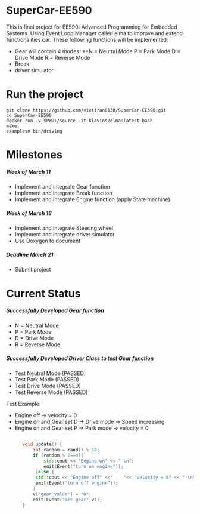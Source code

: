 # SuperCar-EE590
This is final project for EE590: Advanced Programming for Embedded Systems.
Using Event Loop Manager called elma to improve and extend functionalities  car.
These following functions will be implemented: 
* Gear will contain 4 modes:
    **N = Neutral Mode
    P = Park Mode
    D = Drive Mode
    R = Reverse Mode
 * Break
 * driver simulator
# Run the project 
    git clone https://github.com/viettran0130/SuperCar-EE590.git
    cd SuperCar-EE590
    docker run -v $PWD:/source -it klavins/elma:latest bash
    make
    examples# bin/driving 
    
# Milestones

##### Week of March 11
* Implement and integrate Gear function
* Implement and integrate Break function
* Implement and integrate Engine function (apply State machine)

##### Week of March 18 
* Implement and integrate Steering wheel 
* Implement and integrate driver simulator 
* Use Doxygen to document 

##### Deadline March 21
* Submit project 

# Current Status 

##### Successfully Developed Gear function
* N = Neutral Mode
* P = Park Mode
* D = Drive Mode
* R = Reverse Mode

##### Successfully Developed Driver Class to test Gear function 
* Test Neutral Mode (PASSED)
* Test Park Mode (PASSED)
* Test Drive Mode (PASSED)
* Test Reverse Mode (PASSED)

Test Example: 
  * Engine off -> velocity = 0 
  * Engine on and Gear set D -> Drive mode -> Speed increasing 
  * Engine on and Gear set P -> Park mode -> velocity = 0 
  
  ```c++

        void update() {
            int random = rand() % 10;
            if (random % 2==0){
                std::cout << "Engine on" << " \n";
                emit(Event("turn on engine"));
             }else {
             std::cout << "Engine off" <<"    "<< "velocity = 0" << " \n";
             emit(Event("turn off engine"));
            }
            v["gear_value"] = "D";
            emit(Event("set gear",v)); 
        }
 ```
 
    












